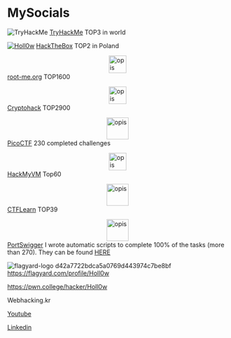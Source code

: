 # MySocials
<img src="https://tryhackme-badges.s3.amazonaws.com/Holl0w.png" alt="TryHackMe"> [TryHackMe](https://tryhackme.com/p/Holl0w) TOP3 in world





[ ![Holl0w](https://www.hackthebox.eu/badge/image/354936)](https://app.hackthebox.com/profile/354936) [HackTheBox](https://app.hackthebox.com/profile/354936) TOP2 in Poland

<img src="https://github.com/user-attachments/assets/e17b71c9-4c5a-4ef2-8fea-77a91c8c07be" alt="opis" width="40" style="display: block; margin: auto;" />  [root-me.org](https://www.root-me.org/PanAdamski) TOP1600


<img src="https://github.com/user-attachments/assets/67f3d359-473c-425a-94cc-7c72aed250fe" alt="opis" width="40" style="display: block; margin: auto;" />  [Cryptohack](https://cryptohack.org/user/PanAdamski/) TOP2900



<img src="https://github.com/user-attachments/assets/72c6ba00-790b-48ce-aebc-01a577893240" alt="opis" width="50" style="display: block; margin: auto;" /> [PicoCTF](https://play.picoctf.org/users/PanAdamski) 230 completed challenges

<img src="https://github.com/user-attachments/assets/3c7dc736-d8d2-4050-ba15-014b1017f060" alt="opis" width="40" style="display: block; margin: auto;" /> [HackMyVM](https://hackmyvm.eu/profile/?user=Holl0w) Top60

<img src="https://github.com/user-attachments/assets/c96dc3c9-6a36-4ed5-89b6-691b30313667" alt="opis" width="50" style="display: block; margin: auto;" />  [CTFLearn](https://ctflearn.com/user/Holl0w) TOP39



 <img src="https://github.com/user-attachments/assets/53be42c0-9d5a-4c06-9d28-650067cb0d85" alt="opis" width="50" style="display: block; margin: auto;" />  [PortSwigger](https://portswigger.net/web-security/hall-of-fame) I wrote automatic scripts to complete 100% of the tasks (more than 270). They can be found [HERE](https://github.com/PanAdamski/AllPortSwiggerSolutions)



![flagyard-logo d42a7722bdca5a0769d443974c7be8bf](https://github.com/user-attachments/assets/5cd65f49-d267-4ed4-825b-8a56e83b0a3a) https://flagyard.com/profile/Holl0w





https://pwn.college/hacker/Holl0w

Webhacking.kr 

[Youtube](https://www.youtube.com/@AdamskiCTF)

[Linkedin](https://www.linkedin.com/in/bartlomiejadamski/)





